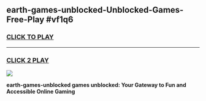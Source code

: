 
## earth-games-unblocked-Unblocked-Games-Free-Play #vf1q6
<h3>
<a href="https://us.freeplayer.one?title=earth-games-unblocked&ref=9M">CLICK TO PLAY</a></h3>
<hr>

<h3>
<a href="https://us.freeplayer.one?title=earth-games-unblocked&ref=9M">CLICK 2 PLAY</a>
  
</h3>

<a href="https://us.freeplayer.one?title=earth-games-unblocked&ref=9M"><img src="https://clearcache.store/games.png"></a>


**earth-games-unblocked games unblocked: Your Gateway to Fun and Accessible Online Gaming**
